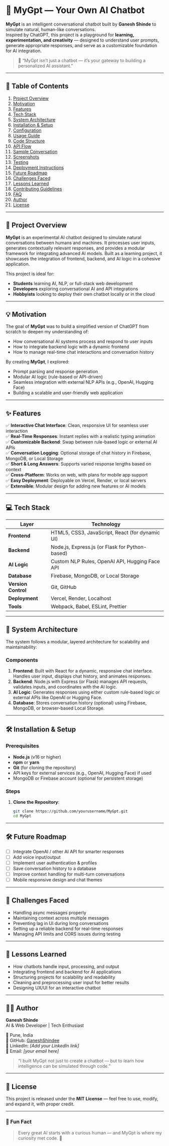 # 🤖 MyGpt — Your Own AI Chatbot

**MyGpt** is an intelligent conversational chatbot built by **Ganesh Shinde** to simulate natural, human-like conversations.  
Inspired by ChatGPT, this project is a playground for **learning, experimentation, and creativity** — designed to understand user prompts, generate appropriate responses, and serve as a customizable foundation for AI integration.

> 💬 “MyGpt isn’t just a chatbot — it’s your gateway to building a personalized AI assistant.”

---

## 🌟 Table of Contents

1. [Project Overview](#-project-overview)  
2. [Motivation](#-motivation)  
3. [Features](#-features)  
4. [Tech Stack](#-tech-stack)  
5. [System Architecture](#-system-architecture)  
6. [Installation & Setup](#️-installation--setup)  
7. [Configuration](#-configuration)  
8. [Usage Guide](#-usage-guide)  
9. [Code Structure](#-code-structure)  
10. [API Flow](#-api-flow)  
11. [Sample Conversation](#-sample-conversation)  
12. [Screenshots](#-screenshots)  
13. [Testing](#-testing)  
14. [Deployment Instructions](#-deployment-instructions)  
15. [Future Roadmap](#-future-roadmap)  
16. [Challenges Faced](#-challenges-faced)  
17. [Lessons Learned](#-lessons-learned)  
18. [Contributing Guidelines](#-contributing-guidelines)  
19. [FAQ](#-faq)  
20. [Author](#-author)  
21. [License](#-license)

---

## 🧠 Project Overview

**MyGpt** is an experimental AI chatbot designed to simulate natural conversations between humans and machines. It processes user inputs, generates contextually relevant responses, and provides a modular framework for integrating advanced AI models. Built as a learning project, it showcases the integration of frontend, backend, and AI logic in a cohesive application.

This project is ideal for:
- **Students** learning AI, NLP, or full-stack web development  
- **Developers** exploring conversational AI and API integrations  
- **Hobbyists** looking to deploy their own chatbot locally or in the cloud  

---

## 💡 Motivation

The goal of **MyGpt** was to build a simplified version of ChatGPT from scratch to deepen my understanding of:
- How conversational AI systems process and respond to user inputs  
- How to integrate backend logic with a dynamic frontend  
- How to manage real-time chat interactions and conversation history  

By creating **MyGpt**, I explored:
- Prompt parsing and response generation  
- Modular AI logic (rule-based or API-driven)  
- Seamless integration with external NLP APIs (e.g., OpenAI, Hugging Face)  
- Building a scalable and user-friendly web application  

---

## ✨ Features

✅ **Interactive Chat Interface**: Clean, responsive UI for seamless user interaction  
✅ **Real-Time Responses**: Instant replies with a realistic typing animation  
✅ **Customizable Backend**: Swap between rule-based logic or external AI APIs  
✅ **Conversation Logging**: Optional storage of chat history in Firebase, MongoDB, or Local Storage  
✅ **Short & Long Answers**: Supports varied response lengths based on context  
✅ **Cross-Platform**: Works on web, with plans for mobile app support  
✅ **Easy Deployment**: Deployable on Vercel, Render, or local servers  
✅ **Extensible**: Modular design for adding new features or AI models  

---

## 💻 Tech Stack

| Layer | Technology |
|-------|-------------|
| **Frontend** | HTML5, CSS3, JavaScript, React (for dynamic UI) |
| **Backend** | Node.js, Express.js (or Flask for Python-based) |
| **AI Logic** | Custom NLP Rules, OpenAI API, Hugging Face API |
| **Database** | Firebase, MongoDB, or Local Storage |
| **Version Control** | Git, GitHub |
| **Deployment** | Vercel, Render, Localhost |
| **Tools** | Webpack, Babel, ESLint, Prettier |

---

## 🧩 System Architecture

The system follows a modular, layered architecture for scalability and maintainability:



### Components
1. **Frontend**: Built with React for a dynamic, responsive chat interface. Handles user input, displays chat history, and animates responses.
2. **Backend**: Node.js with Express (or Flask) manages API requests, validates inputs, and coordinates with the AI logic.
3. **AI Logic**: Generates responses using either custom rule-based logic or external APIs like OpenAI or Hugging Face.
4. **Database**: Stores conversation history (optional) using Firebase, MongoDB, or browser-based Local Storage.

---

## 🛠️ Installation & Setup

### Prerequisites
- **Node.js** (v16 or higher)
- **npm** or **yarn**
- **Git** (for cloning the repository)
- API keys for external services (e.g., OpenAI, Hugging Face) if used
- MongoDB or Firebase account (optional for persistent storage)

### Steps
1. **Clone the Repository**:
   ```bash
   git clone https://github.com/yourusername/MyGpt.git
   cd MyGpt
   

---

## 🛠️ Future Roadmap

- [ ] Integrate OpenAI / other AI API for smarter responses  
- [ ] Add voice input/output  
- [ ] Implement user authentication & profiles  
- [ ] Save conversation history to a database  
- [ ] Improve context handling for multi-turn conversations  
- [ ] Mobile responsive design and chat themes  

---

## 🧩 Challenges Faced

- Handling async messages properly  
- Maintaining context across multiple messages  
- Preventing lag in UI during long conversations  
- Setting up a reliable backend for real-time responses  
- Managing API limits and CORS issues during testing  

---

## 📘 Lessons Learned

- How chatbots handle input, processing, and output  
- Integrating frontend and backend for AI applications  
- Structuring projects for scalability and readability  
- Cleaning and preprocessing user input for better results  
- Designing UX/UI for an interactive chatbot  

---

## 👨‍💻 Author

**Ganesh Shinde**  
AI & Web Developer | Tech Enthusiast  

📍 Pune, India  
🔗 GitHub: [GaneshShindee](https://github.com/GaneshShindee)  
💼 LinkedIn: *[Add your LinkedIn link]*  
📧 Email: *[your email here]*  

> “I built MyGpt not just to create a chatbot — but to learn how intelligence can be simulated through code.”

---

## 📜 License

This project is released under the **MIT License** — feel free to use, modify, and expand it, with proper credit.

---

### 🧠 Fun Fact

> Every great AI starts with a curious human — and MyGpt is where my curiosity met code. 🚀


